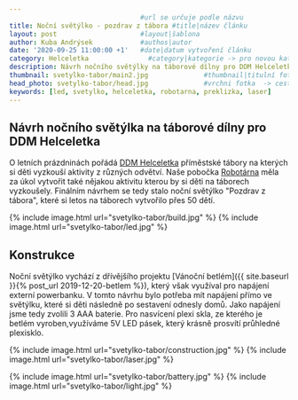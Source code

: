 ```yaml
---
                                 #url se určuje podle názvu
title: Noční světýlko - pozdrav z tábora #title|název článku   
layout: post                     #layout|šablona
author: Kuba Andrýsek            #authos|autor
date: '2020-09-25 11:00:00 +1'   #date|datum vytvoření článku
category: Helceletka               #category|kategorie -> pro novou kategorii je potřeba vytvořit stránku v "categories"
description: Návrh nočního světýlky na táborové dílny pro DDM Helceletka             #Header|nadpis
thumbnail: svetylko-tabor/main2.jpg              #thumbnail|titulní foto -> cesta "/img/blog/**nazev-clanku/Kolo.png**"
head_photo: svetylko-tabor/head.jpg              #vrchni fotka  -> cesta "/img/blog/**nazev-clanku/Kolo.png**"
keywords: [led, svetylko, helceletka, robotarna, preklizka, laser]		#Kcicova slova
--- 
```


## Návrh nočního světýlka na táborové dílny pro DDM Helceletka

O letních prázdninách pořádá [DDM Helceletka](https://helceletka.cz/) příměstské tábory na kterých si děti vyzkouší aktivity z různých odvětví. Naše pobočka [Robotárna](http://helceletka.cz/robotarna/) měla za úkol vytvořit také nějakou aktivitu kterou by si děti na táborech vyzkoušely. Finálním návrhem se tedy stalo noční světýlko "Pozdrav z tábora", které si letos na táborech vytvořilo přes 50 dětí.

{% include image.html
url="svetylko-tabor/build.jpg"
%}
{% include image.html
url="svetylko-tabor/led.jpg"
%}

## Konstrukce
Noční světýlko vychází z dřívějšího projektu [Vánoční betlém]({{ site.baseurl }}{% post_url 2019-12-20-betlem %}), který však využíval pro napájení externí powerbanku. V tomto návrhu bylo potřeba mít napájení přímo ve světýlku, které si děti následně po sestavení odnesly domů. Jako napájení jsme tedy zvolili 3 AAA baterie. Pro nasvícení plexi skla, ze kterého je betlém vyroben,využíváme 5V LED pásek, který krásně prosvítí průhledné plexisklo.


{% include image.html
url="svetylko-tabor/construction.jpg"
%}
{% include image.html
url="svetylko-tabor/laser.jpg"
%}


{% include image.html
url="svetylko-tabor/battery.jpg"
%}
{% include image.html
url="svetylko-tabor/light.jpg"
%}